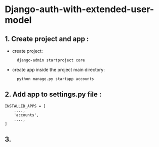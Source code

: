 # Django-auth-with-extended-user-model 

## 1. Create project and app :
* create project:

        django-admin startproject core
* create app inside the project main directory:

        python manage.py startapp accounts

## 2. Add app to settings.py file :
    INSTALLED_APPS = [
        ....,
        'accounts',
        ....,
    ]

## 3. 
